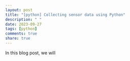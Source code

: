 ```yaml
---
layout: post
title: "[python] Collecting sensor data using Python"
description: " "
date: 2023-09-27
tags: [python]
comments: true
share: true
---
```


In this blog post, we will